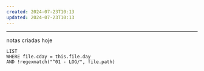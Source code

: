 ```yaml
---
created: 2024-07-23T10:13
updated: 2024-07-23T10:13
---
```



---
notas criadas hoje
```dataview
LIST
WHERE file.cday = this.file.day
AND !regexmatch("^01 - LOG/", file.path)
```
